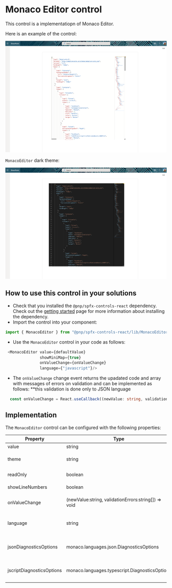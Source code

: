 # Monaco Editor control

This control is a implementatiopn of Monaco Editor.

Here is an example of the control:

![monacoeditor](../assets/MonacoEditor1.png)

`MonacoEditor`  dark theme:

![monacoeditor](../assets/MonacoEditor2.png)


## How to use this control in your solutions

- Check that you installed the `@pnp/spfx-controls-react` dependency. Check out the [getting started](../../#getting-started) page for more information about installing the dependency.
- Import the control into your component:

```TypeScript
import { MonacoEditor } from "@pnp/spfx-controls-react/lib/MonacoEditor";
```

- Use the `MonacoEditor` control in your code as follows:

```TypeScript
 <MonacoEditor value={defaultValue}
               showMiniMap={true}
               onValueChange={onValueChange}
               language={"javascript"}/>
```

- The `onValueChange` change event returns the upadated code and array with messages of errors on validation and can be implemented as follows:
  **this validation is done only to JSON language

```TypeScript
  const onValueChange = React.useCallback((newValue: string, validationErrors: string[]): void => {console.log(newValue);} , []);
```

## Implementation

The `MonacoEditor` control can be configured with the following properties:

| Property | Type | Required | Description |
| ---- | ---- | ---- | ---- |
| value | string   | yes | default content for editor |
| theme | string | no | theme used by editor , two themes are supported 'vs'  and 'vs-dark', default 'vs' |
| readOnly | boolean | no | indecate if editor is in read only mode |
| showLineNumbers | boolean | no | editor show linenumber or not, default : yes|
| onValueChange |(newValue:string, validationErrors:string[]) => void | no | function to get code changes, return an array with validation error in case of language is 'JSON' |
| language |string | yes | editor code language, please see https://microsoft.github.io/monaco-editor/index.html for supported languages|
| jsonDiagnosticsOptions |monaco.languages.json.DiagnosticsOptions | no | define options to JSON validation, please see  https://microsoft.github.io/monaco-editor/index.html for more details |
| jscriptDiagnosticsOptions | monaco.languages.typescript.DiagnosticsOptions | no | define options to javascript or typescript validation, please see  https://microsoft.github.io/monaco-editor/index.html for more details |


